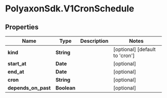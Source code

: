 # PolyaxonSdk.V1CronSchedule

## Properties
Name | Type | Description | Notes
------------ | ------------- | ------------- | -------------
**kind** | **String** |  | [optional] [default to 'cron']
**start_at** | **Date** |  | [optional] 
**end_at** | **Date** |  | [optional] 
**cron** | **String** |  | [optional] 
**depends_on_past** | **Boolean** |  | [optional] 


